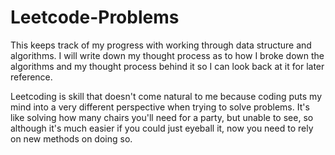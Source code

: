 # Leetcode-Problems
This keeps track of my progress with working through data structure and algorithms.  I will write down my thought process as to how I broke down the algorithms and my thought process behind it so I can look back at it for later reference.

Leetcoding is skill that doesn't come natural to me because coding puts my mind into a very different perspective when trying to solve problems. 
It's like solving how many chairs you'll need for a party, but unable to see, so although it's much easier if you could just eyeball it, now you need to rely on new methods on doing so.
